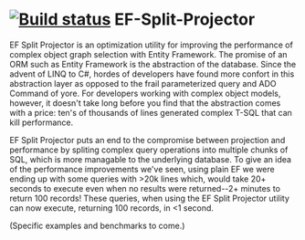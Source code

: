 [![Build status](https://ci.appveyor.com/api/projects/status/ax78f01y66q39jla)](https://ci.appveyor.com/project/vinneyk/ef-split-projector)
EF-Split-Projector
==================

EF Split Projector is an optimization utility for improving the performance of complex object graph selection with Entity Framework. The promise of an ORM such as Entity Framework is the abstraction of the database. Since the advent of LINQ to C#, hordes of developers have found more confort in this abstraction layer as opposed to the frail parameterized query and ADO Command of yore. For developers working with complex object models, however, it doesn't take long before you find that the abstraction comes with a price: ten's of thousands of lines generated complex T-SQL that can kill performance.

EF Split Projector puts an end to the compromise between projection and performance by spliting complex query operations into multiple chunks of SQL, which is more managable to the underlying database. To give an idea of the performance improvements we've seen, using plain EF we were ending up with some queries with >20k lines which, would take 20+ seconds to execute even when no results were returned--2+ minutes to return 100 records! These queries, when using the EF Split Projector utility can now execute, returning 100 records, in <1 second. 

(Specific examples and benchmarks to come.)

